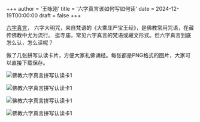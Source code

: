 +++
author = '王咏刚'
title = '六字真言该如何写如何读'
date = 2024-12-19T00:00:00
draft = false
+++

[六字真言](https://zh.wikipedia.org/wiki/%E5%85%AD%E5%AD%97%E7%9C%9F%E8%A8%80)，
六字大明咒，来自梵语的《大乘庄严宝王经》，是佛教常用咒语，在藏传佛教中尤为流行。
逛寺庙，常见六字真言的梵语或藏文形式。但六字真言到底怎么认，怎么读呢？

做了几张拼写认读卡片，方便大家礼佛诵经。每张都是PNG格式的图片，大家可以直接下载保存。

![佛教六字真言拼写认读卡1](../om_mani_padme_hum_01.png#center)

![佛教六字真言拼写认读卡1](../om_mani_padme_hum_02.png#center)

![佛教六字真言拼写认读卡1](../om_mani_padme_hum_03.png#center)

![佛教六字真言拼写认读卡1](../om_mani_padme_hum_04.png#center)
